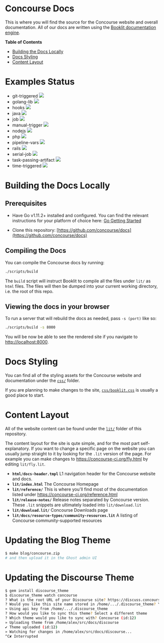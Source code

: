 # Concourse Docs

This is where you will find the source for the Concourse website and overall
documentation. All of our docs are written using the [Booklit documentation
engine](https://vito.github.io/booklit/).

**Table of Contents**
* [Building the Docs Locally](#building-the-docs-locally)
* [Docs Styling](#docs-styling)
* [Content Layout](#content-layout)

# Examples Status

- git-triggered [![](https://ci.concourse-ci.org/api/v1/teams/examples/pipelines/git-triggered/badge)](https://ci.concourse-ci.org/teams/examples/pipelines/git-triggered)
- golang-lib [![](https://ci.concourse-ci.org/api/v1/teams/examples/pipelines/golang-lib/badge)](https://ci.concourse-ci.org/teams/examples/pipelines/golang-lib)
- hooks [![](https://ci.concourse-ci.org/api/v1/teams/examples/pipelines/hooks/badge)](https://ci.concourse-ci.org/teams/examples/pipelines/hooks)
- java [![](https://ci.concourse-ci.org/api/v1/teams/examples/pipelines/java/badge)](https://ci.concourse-ci.org/teams/examples/pipelines/java)
- job [![](https://ci.concourse-ci.org/api/v1/teams/examples/pipelines/job/badge)](https://ci.concourse-ci.org/teams/examples/pipelines/job)
- manual-trigger [![](https://ci.concourse-ci.org/api/v1/teams/examples/pipelines/manual-trigger/badge)](https://ci.concourse-ci.org/teams/examples/pipelines/manual-trigger)
- nodejs [![](https://ci.concourse-ci.org/api/v1/teams/examples/pipelines/nodejs/badge)](https://ci.concourse-ci.org/teams/examples/pipelines/nodejs)
- php [![](https://ci.concourse-ci.org/api/v1/teams/examples/pipelines/php/badge)](https://ci.concourse-ci.org/teams/examples/pipelines/php)
- pipeline-vars [![](https://ci.concourse-ci.org/api/v1/teams/examples/pipelines/pipeline-vars/badge)](https://ci.concourse-ci.org/teams/examples/pipelines/pipeline-vars)
- rails [![](https://ci.concourse-ci.org/api/v1/teams/examples/pipelines/rails/badge)](https://ci.concourse-ci.org/teams/examples/pipelines/rails)
- serial-job [![](https://ci.concourse-ci.org/api/v1/teams/examples/pipelines/serial-job/badge)](https://ci.concourse-ci.org/teams/examples/pipelines/serial-job)
- task-passing-artifact [![](https://ci.concourse-ci.org/api/v1/teams/examples/pipelines/task-passing-artifact/badge)](https://ci.concourse-ci.org/teams/examples/pipelines/task-passing-artifact)
- time-triggered [![](https://ci.concourse-ci.org/api/v1/teams/examples/pipelines/time-triggered/badge)](https://ci.concourse-ci.org/teams/examples/pipelines/time-triggered)

# Building the Docs Locally

## Prerequisites

* Have Go v1.11.2+ installed and configured. You can find the relevant
  instructions for your platform of choice here: [Go Getting
  Started](https://golang.org/doc/install)

* Clone this repository:
  [https://github.com/concourse/docs](https://github.com/concourse/docs)

## Compiling the Docs

You can compile the Concourse docs by running:

```bash
./scripts/build
```

The `build` script will instruct Booklit to compile all the files under `lit/`
as `html` files. The files will then be dumped into your current working
directory, i.e. the root of this repo.

## Viewing the docs in your browser

To run a server that will rebuild the docs as needed, pass `-s (port)` like so:

```bash
./scripts/build -s 8000
```

You will be now be able to see the rendered site if you navigate to
[http://localhost:8000](http://localhost:8000).

# Docs Styling

You can find all of the styling assets for the Concourse website and documentation under the [`css/`](https://github.com/concourse/docs/tree/master/css) folder. 

If you are planning to make changes to the site, [`css/booklit.css`](https://github.com/concourse/docs/blob/master/css/booklit.css) is usually a good place to start. 

# Content Layout

All of the website content can be found under the [`lit/`](https://github.com/concourse/docs/tree/master/lit) folder of this repository. 

The content layout for the site is qute simple, and for the most part self-explanatory. If you want to change a specific page on the website you can usually jump straight to it by looking for the `.lit` version of the page. For example you can make changes to https://concourse-ci.org/fly.html by editing `lit/fly.lit`. 

* **`html/docs-header.tmpl`** L1 navigation header for the Concourse website and docs.
* **`lit/index.html`** The Concourse Homepage
* **`lit/reference/`** This is where you'll find most of the documentation listed under https://concourse-ci.org/reference.html
* **`lit/release-notes/`** Release notes separated by Concourse version. These `.lit` snippets are ultimately loaded into `lit/download.lit`
* **`lit/download.lit/`** Concourse Downloads page
* **`lit/docs/resource-types/community-resources.lit`** A listing of Concourse community-supported resources

# Updating the Blog Theme

```sh
$ make blog/concourse.zip
# and then upload it in the Ghost admin UI
```

# Updating the Discourse Theme

```sh
$ gem install discourse_theme
$ discourse_theme watch concourse
? What is the root URL of your Discourse site? https://discuss.concourse-ci.org
? Would you like this site name stored in /home/.../.discourse_theme? Yes
» Using api key from /home/.../.discourse_theme
? How would you like to sync this theme? Select a different theme
? Which theme would you like to sync with? Concourse (id:12)
» Uploading theme from /home/alex/src/docs/discourse
✔ Theme uploaded (id:12)
» Watching for changes in /home/alex/src/docs/discourse...
^C✘ Interrupted
```
